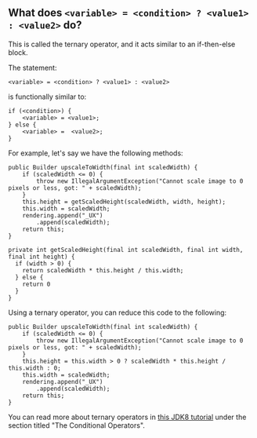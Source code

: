 ## What does `<variable> = <condition> ? <value1> : <value2>` do?

This is called the ternary operator, and it acts similar to an if-then-else block.

The statement:
```
<variable> = <condition> ? <value1> : <value2>
```

is functionally similar to:
```
if (<condition>) {
    <variable> = <value1>;
} else {
    <variable> =  <value2>;
}
```

For example, let's say we have the following methods:

```
public Builder upscaleToWidth(final int scaledWidth) {
    if (scaledWidth <= 0) {
        throw new IllegalArgumentException("Cannot scale image to 0 pixels or less, got: " + scaledWidth);
    }
    this.height = getScaledHeight(scaledWidth, width, height);
    this.width = scaledWidth;
    rendering.append("_UX")
        .append(scaledWidth);
    return this;
}

private int getScaledHeight(final int scaledWidth, final int width, final int height) {
  if (width > 0) {
    return scaledWidth * this.height / this.width;
  } else {
    return 0
  }
}
```

Using a ternary operator, you can reduce this code to the following:

```
public Builder upscaleToWidth(final int scaledWidth) {
    if (scaledWidth <= 0) {
        throw new IllegalArgumentException("Cannot scale image to 0 pixels or less, got: " + scaledWidth);
    }
    this.height = this.width > 0 ? scaledWidth * this.height / this.width : 0;
    this.width = scaledWidth;
    rendering.append("_UX")
        .append(scaledWidth);
    return this;
}
```

You can read more about ternary operators in [this JDK8 tutorial](https://docs.oracle.com/javase/tutorial/java/nutsandbolts/op2.html)
under the section titled "The Conditional Operators".

